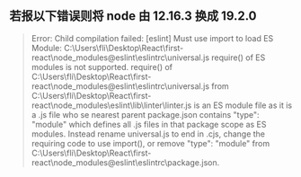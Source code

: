 ## 若报以下错误则将 node 由 12.16.3 换成 19.2.0
> Error: Child compilation failed:
  [eslint] Must use import to load ES Module: C:\Users\fli\Desktop\React\first-react\node_modules\@eslint\eslintrc\universal.js
  require() of ES modules is not supported.
  require() of C:\Users\fli\Desktop\React\first-react\node_modules\@eslint\eslintrc\universal.js from C:\Users\fli\Desktop\React\first-react\node_modules\eslint\lib\linter\linter.js is an ES module file as it is a .js file who  se nearest parent package.json contains "type": "module" which defines all .js files in that package scope as ES modules.
  Instead rename universal.js to end in .cjs, change the requiring code to use import(), or remove "type": "module" from C:\Users\fli\Desktop\React\first-react\node_modules\@eslint\eslintrc\package.json.

